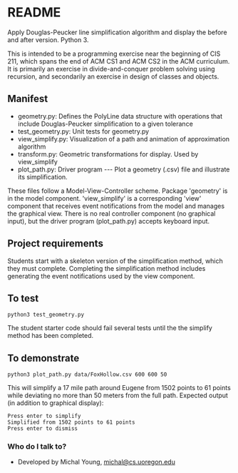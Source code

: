 # README #

Apply Douglas-Peucker line simplification algorithm and display 
the before and after version. Python 3. 

This is intended to be a programming exercise near the beginning of 
CIS 211, which spans the end of ACM CS1 and ACM CS2 in the ACM 
curriculum.   It is primarily an exercise in divide-and-conquer 
problem solving using recursion, and secondarily an exercise in 
design of classes and objects.

## Manifest

* geometry.py:  Defines the PolyLine data structure with operations
that include Douglas-Peucker simplification to a given tolerance
* test_geometry.py:  Unit tests for geometry.py
* view_simplify.py:  Visualization of a path and animation of
approximation algorithm
* transform.py: Geometric transformations for display.  Used by
view_simplify
* plot_path.py:  Driver program --- Plot a geometry (.csv) file and
illustrate its simplification.

These files follow a Model-View-Controller scheme.  Package 'geometry'
is in the model component.  'view_simplify' is a corresponding 'view'
component that receives event notifications from the model and manages
the graphical view.  There is no real controller component (no
graphical input), but the driver program (plot_path.py) accepts
keyboard input. 

## Project requirements

Students start with a skeleton version of the simplification method,
which they must complete.  Completing the simplification method
includes generating the event notifications used by the view
component.

## To test

```python3 test_geometry.py```

The student starter code should fail several tests until the the simplify method has been completed. 

## To demonstrate

```python3 plot_path.py data/FoxHollow.csv 600 600 50```

This will simplify a 17 mile path around Eugene from 1502 points
to 61 points while deviating no more than 50 meters from the full
path. Expected output (in addition to graphical display): 

```
Press enter to simplify
Simplified from 1502 points to 61 points
Press enter to dismiss
```


### Who do I talk to? ###

* Developed by Michal Young, michal@cs.uoregon.edu

